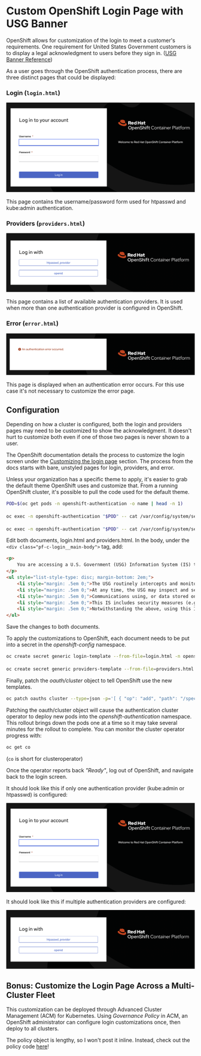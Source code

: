 # Custom OpenShift Login Page with USG Banner

OpenShift allows for customization of the login to meet a customer's requirements.
One requirement for United States Government customers is to display a legal acknowledgment to users before they sign in. ([USG Banner Reference])

As a user goes through the OpenShift authentication process, there are three
distinct pages that could be displayed:

### Login (`login.html`)

![Default Login page](login.png)

This page contains the username/password form used for htpasswd and kube:admin authentication.

### Providers (`providers.html`)

![Default Providers page](providers.png)

This page contains a list of available authentication providers.
It is used when more than one authentication provider is configured in OpenShift.

### Error (`error.html`)

![Default Error page](error.png)

This page is displayed when an authentication error occurs.
For this use case it's not necessary to customize the error page.

## Configuration

Depending on how a cluster is configured, both the login and providers pages may need to be customized to show the acknowledgment.
It doesn't hurt to customize both even if one of those two pages is never shown to a user.

The OpenShift documentation details the process to customize the login screen under the [Customizing the login page] section.
The process from the docs starts with bare, unstyled pages for login, providers, and error.

Unless your organization has a specific theme to apply, it's easier to grab the default theme OpenShift uses and customize that.
From a running OpenShift cluster, it's possible to pull the code used for the default theme.

```bash
POD=$(oc get pods -n openshift-authentication -o name | head -n 1)

oc exec -n openshift-authentication "$POD" -- cat /var/config/system/secrets/v4-0-config-system-ocp-branding-template/providers.html > providers.html

oc exec -n openshift-authentication "$POD" -- cat /var/config/system/secrets/v4-0-config-system-ocp-branding-template/login.html > login.html
```

Edit both documents, login.html and providers.html. In the body, under the `<div class="pf-c-login__main-body">` tag, add:

```html
<p>
    You are accessing a U.S. Government (USG) Information System (IS) that is provided for USG-authorized use only. By using this IS (which includes any device attached to this IS), you consent to the following conditions:
</p>
<ul style="list-style-type: disc; margin-bottom: 2em;">
    <li style="margin: .5em 0;">The USG routinely intercepts and monitors communications on this IS for purposes including, but not limited to, penetration testing, COMSEC monitoring, network operations and defense, personnel misconduct (PM), law enforcement (LE), and counterintelligence (CI) investigations.</li>
    <li style="margin: .5em 0;">At any time, the USG may inspect and seize data stored on this IS.</li>
    <li style="margin: .5em 0;">Communications using, or data stored on, this IS are not private, are subject to routine monitoring, interception, and search, and may be disclosed or used for any USG-authorized purpose.</li>
    <li style="margin: .5em 0;">This IS includes security measures (e.g., authentication and access controls) to protect USG interests--not for your personal benefit or privacy.</li>
    <li style="margin: .5em 0;">Notwithstanding the above, using this IS does not constitute consent to PM, LE or CI investigative searching or monitoring of the content of privileged communications, or work product, related to personal representation or services by attorneys, psychotherapists, or clergy, and their assistants. Such communications and work product are private and confidential. See User Agreement for details.</li>
</ul>
```

Save the changes to both documents.

To apply the customizations to OpenShift, each document needs to be put into a secret in the *openshift-config* namespace.

```bash
oc create secret generic login-template --from-file=login.html -n openshift-config

oc create secret generic providers-template --from-file=providers.html -n openshift-config
```

Finally, patch the *oauth/cluster* object to tell OpenShift use the new templates.

```bash
oc patch oauths cluster --type=json -p='[ { "op": "add", "path": "/spec/templates", "value": { "providerSelection": { "name": "providers-template" }, "login": { "name": "login-template" } } } ]'
```

Patching the oauth/cluster object will cause the authentication cluster operator to deploy new pods into the *openshift-authentication* namespace.
This rollout brings down the pods one at a time so it may take several minutes for the rollout to complete.
You can monitor the cluster operator progress with:

```bash
oc get co
```

(`co` is short for clusteroperator)

Once the operator reports back *"Ready"*, log out of OpenShift, and navigate back to the login screen.

It should look like this if only one authentication provider (kube:admin or htpasswd) is configured:

![Login page screenshot](login.png)

It should look like this if multiple authentication providers are configured:

![Providers page screenshot](providers.png)

## Bonus: Customize the Login Page Across a Multi-Cluster Fleet

This customization can be deployed through Advanced Cluster Management (ACM) for Kubernetes.
Using *Governance Policy* in ACM, an OpenShift administrator can configure login customizations once, then deploy to all clusters.

The policy object is lengthy, so I won't post it inline. Instead, check out the policy code [here](link)!

[Customizing the login page]: https://docs.openshift.com/container-platform/4.11/web_console/customizing-the-web-console.html#customizing-the-login-page_customizing-web-console
[USG Banner Reference]: https://www.stigviewer.com/stig/red_hat_enterprise_linux_7/2017-12-14/finding/V-72225
